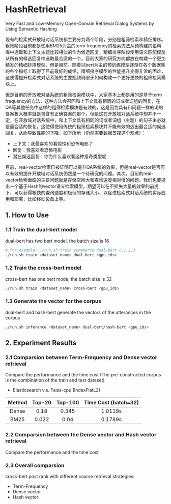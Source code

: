 # HashRetrieval
Very Fast and Low-Memory Open-Domain Retrieval Dialog Systems by Using Semantic Hashing

现有的检索式开放域对话系统都主要分为两个阶段，分别是粗筛检索和精细排序。粗筛阶段目前都是使用BM25为主的term frequency的检索方法从预构建的语料库中选取和上下文主题比较相似的作为候选回复，精细排序阶段使用语义匹配模型从所有的候选回复中选取最合适的一个。目前大家的研究方向都放在构建一个更加精准的精细排序模型，但是目前，随着以bert为主的预训练模型逐渐在各个数据集的各个指标上取得了目前最好的成绩，精细排序模型的性能提升变得非常的困难，这使得提升检索式对话系统的主要瓶颈局限于如何构建一个更好更快的粗筛检索模块上。

但是目前的开放域对话系统的粗筛检索模块中，大家基本上都是用的是基于term frequency的方法，这种方法会召回和上下文具有相同的词或者词组的回复，在QA等其他任务中这样的粗筛检索模块是有效的，这是因为具有和问题一样的词的答案极大概率就是包含有正确答案的那个。但是这在开放域对话系统中却并不一定，在开放域对话系统中，和上下文具有相同的词或者词组（主题）的句子未必就是最合适的恢复，这使得使用传统的粗筛检索模块并不能有效的选出最合适的候选回复，从而导致性能的下降，如下所示（仍然需要数据支撑这个观点）：

* 上下文：我最喜欢的看惊悚和恐怖电影了
* 回复：我喜欢看恐怖电影
* 潜在候选回复：你为什么喜欢看这种猎奇类型呢

目前，real-vector检索已被证明可以提升QA系统的效果，但是real-vector是否可以有效的提升开放域对话系统仍然是一个待研究的问题。其次，目前的real-vector检索面临的主要问题就是存储空间大和查询速度相对慢的问题。我们也要提出一个基于Hash的vector语义检索模型，期望可以在不损失大量的效果的前提下，可以获得极快的查询速度和极低的存储大小，以促进检索式对话系统的实际应用和部署，比如移动设备上等。

## 1. How to Use
### 1.1 Train the dual-bert model

dual-bert has two bert model, the batch size is 16

```bash
# for example: ./run.sh train ecommerce dual-bert 0,1,2,3
./run.sh train <dataset_name> dual-bert <gpu_ids>
```

### 1.2 Train the cross-bert model

cross-bert has one bert mode, the batch size is 32

```bash
./run.sh train <dataset_name> cross-bert <gpu_ids>
```

### 1.3 Generate the vector for the corpus

dual-bert and hash-bert generate the vectors of the utterances in the corpus

```bash
./run.sh inference <dataset_name> dual-bert/hash-bert <gpu_ids>
```

## 2. Experiment Results
### 2.1 Comparsion between Term-Frequency and Dense vector retrieval
Compare the performance and the time cost (The pre-constructed corpus is the combination of the train and test dataset)
* Elasticsearch v.s. Faiss-cpu (IndexFlatL2)

| Method | Top-20 | Top-100 | Time Cost (batch=32) |
| :----: | :----: | :-----: | :------------------: |
| Dense  | 0.18   | 0.345   |   1.0119s            |
| BM25   | 0.022  | 0.04    |   0.1789s            |

### 2.2 Comparsion between the Dense vector and Hash vector retrieval
Compare the performance and the time cost

### 2.3 Overall comparsion
cross-bert post rank with different coarse retrieval strategies:
* Term-Frequency
* Dense vector
* Hash vector